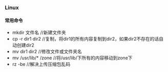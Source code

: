 ### Linux

#### 常用命令
- mkdir 文件名  //新建文件夹
- cp -r dir1 dir2 //复制，将dir1的所有内容复制到dir2，如果dir2不存在的话自动创建dir2
- mv dir1 dir2 //修改文件或文件夹名
- mv /usr/lib/* /zone //将/usr/lib/下所有的内容移动到zone下
- rz -be  //解决上传压缩包乱码
